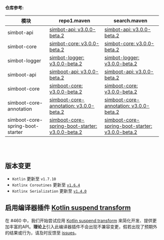 **仓库参考:**

| **模块** | **repo1.maven** | **search.maven** |
|---------|-----------------|------------------|
| simbot-api | [simbot-api: v3.0.0-beta.2](https://repo1.maven.org/maven2/love/forte/simbot/simbot-api/3.0.0-beta.2) | [simbot-api: v3.0.0-beta.2](https://search.maven.org/artifact/love.forte.simbot/simbot-api/3.0.0-beta.2/jar)  |
| simbot-core | [simbot-core: v3.0.0-beta.2](https://repo1.maven.org/maven2/love/forte/simbot/simbot-core/3.0.0-beta.2) | [simbot-core: v3.0.0-beta.2](https://search.maven.org/artifact/love.forte.simbot/simbot-core/3.0.0-beta.2/jar)  |
| simbot-logger | [simbot-logger: v3.0.0-beta.2](https://repo1.maven.org/maven2/love/forte/simbot/simbot-logger/3.0.0-beta.2) | [simbot-logger: v3.0.0-beta.2](https://search.maven.org/artifact/love.forte.simbot/simbot-logger/3.0.0-beta.2/jar)  |
| simboot-api | [simboot-api: v3.0.0-beta.2](https://repo1.maven.org/maven2/love/forte/simbot/boot/simboot-api/3.0.0-beta.2) | [simboot-api: v3.0.0-beta.2](https://search.maven.org/artifact/love.forte.simbot.boot/simboot-api/3.0.0-beta.2/jar)  |
| simboot-core | [simboot-core: v3.0.0-beta.2](https://repo1.maven.org/maven2/love/forte/simbot/boot/simboot-core/3.0.0-beta.2) | [simboot-core: v3.0.0-beta.2](https://search.maven.org/artifact/love.forte.simbot.boot/simboot-core/3.0.0-beta.2/jar)  |
| simboot-core-annotation | [simboot-core-annotation: v3.0.0-beta.2](https://repo1.maven.org/maven2/love/forte/simbot/boot/simboot-core-annotation/3.0.0-beta.2) | [simboot-core-annotation: v3.0.0-beta.2](https://search.maven.org/artifact/love.forte.simbot.boot/simboot-core-annotation/3.0.0-beta.2/jar)  |
| simboot-core-spring-boot-starter | [simboot-core-spring-boot-starter: v3.0.0-beta.2](https://repo1.maven.org/maven2/love/forte/simbot/boot/simboot-core-spring-boot-starter/3.0.0-beta.2) | [simboot-core-spring-boot-starter: v3.0.0-beta.2](https://search.maven.org/artifact/love.forte.simbot.boot/simboot-core-spring-boot-starter/3.0.0-beta.2/jar)  |

<br />
<br />

## 版本变更

- `Kotlin` 更新至 `v1.7.10`
- `Kotlinx Coroutines` 更新至 [`v1.6.4`](https://github.com/Kotlin/kotlinx.coroutines/releases/tag/1.6.4)
- `Kotlinx Serialization` 更新至 [`v1.4.0`](https://github.com/Kotlin/kotlinx.serialization/releases/tag/v1.4.0)

## 启用编译器插件 [Kotlin suspend transform](https://github.com/ForteScarlet/kotlin-suspend-transform-compiler-plugin)

在 #460 中，我们开始尝试应用 [Kotlin suspend transform](https://github.com/ForteScarlet/kotlin-suspend-transform-compiler-plugin) 
来简化开发、提供更加丰富的API。**理论上**引入此编译器插件不会出现不兼容变更，假若出现了预期外的结果或行为，请及时反馈至 [issues](https://github.com/simple-robot/simpler-robot/issues)。

